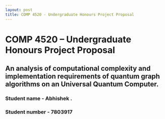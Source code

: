 ```yaml
---
layout: post
title: COMP 4520 - Undergraduate Honours Project Proposal
---
```

# COMP 4520 – Undergraduate Honours Project Proposal

## An analysis of computational complexity and implementation requirements of quantum graph algorithms on an Universal Quantum Computer.

### Student name - Abhishek .
### Student number - 7803917
